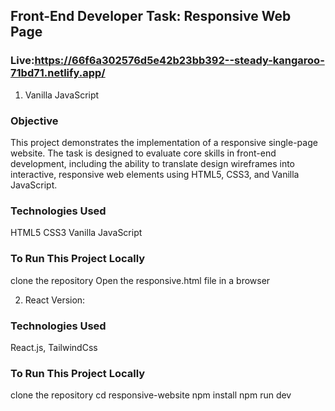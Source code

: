 ## Front-End Developer Task: Responsive Web Page

### Live:https://66f6a302576d5e42b23bb392--steady-kangaroo-71bd71.netlify.app/

1. Vanilla JavaScript

### Objective
This project demonstrates the implementation of a responsive single-page website. The task is designed to evaluate core skills in front-end development, including the ability to translate design wireframes into interactive, responsive web elements using HTML5, CSS3, and Vanilla JavaScript.

### Technologies Used
HTML5
CSS3
Vanilla JavaScript

### To Run This Project Locally 
clone the repository
Open the responsive.html file in a browser

2. React Version:

### Technologies Used
React.js,
TailwindCss

### To Run This Project Locally 
clone the repository
cd responsive-website
npm install
npm run dev 

